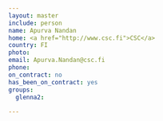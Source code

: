 ```yaml
---
layout: master
include: person
name: Apurva Nandan
home: <a href="http://www.csc.fi">CSC</a>
country: FI
photo: 
email: Apurva.Nandan@csc.fi
phone:
on_contract: no
has_been_on_contract: yes
groups:
  glenna2: 
  
---
```

